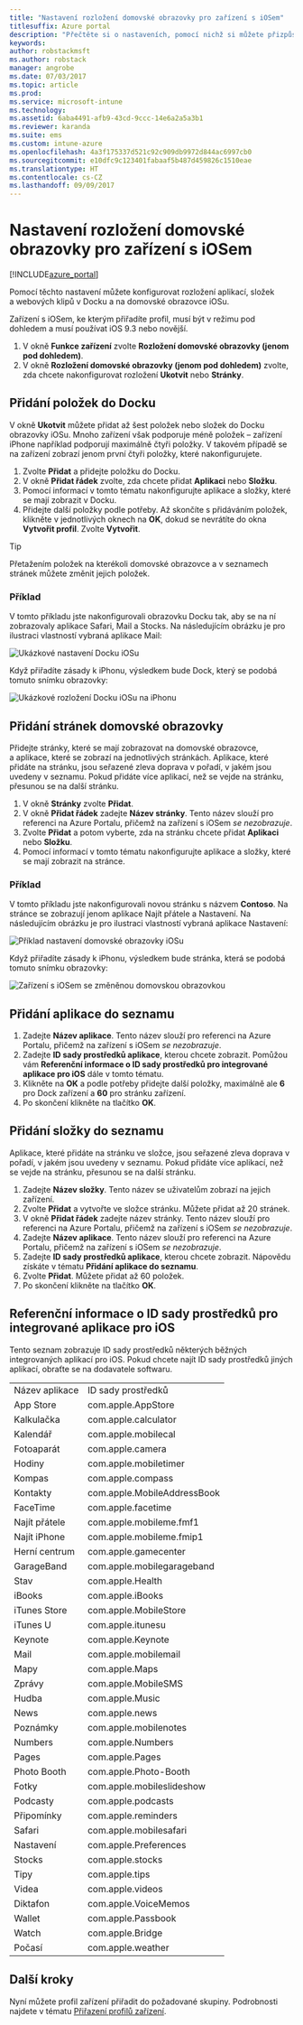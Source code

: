 ```yaml
---
title: "Nastavení rozložení domovské obrazovky pro zařízení s iOSem"
titlesuffix: Azure portal
description: "Přečtěte si o nastaveních, pomocí nichž si můžete přizpůsobit domovskou obrazovku a Dock na zařízeních s iOSem."
keywords: 
author: robstackmsft
ms.author: robstack
manager: angrobe
ms.date: 07/03/2017
ms.topic: article
ms.prod: 
ms.service: microsoft-intune
ms.technology: 
ms.assetid: 6aba4491-afb9-43cd-9ccc-14e6a2a5a3b1
ms.reviewer: karanda
ms.suite: ems
ms.custom: intune-azure
ms.openlocfilehash: 4a3f175337d521c92c909db9972d844ac6997cb0
ms.sourcegitcommit: e10dfc9c123401fabaaf5b487d459826c1510eae
ms.translationtype: HT
ms.contentlocale: cs-CZ
ms.lasthandoff: 09/09/2017
---
```

# <a name="intune-home-screen-layout-settings-for-ios-devices"></a>Nastavení rozložení domovské obrazovky pro zařízení s iOSem

[!INCLUDE[azure_portal](./includes/azure_portal.md)]

Pomocí těchto nastavení můžete konfigurovat rozložení aplikací, složek a webových klipů v Docku a na domovské obrazovce iOSu.

Zařízení s iOSem, ke kterým přiřadíte profil, musí být v režimu pod dohledem a musí používat iOS 9.3 nebo novější.

1. V okně **Funkce zařízení** zvolte **Rozložení domovské obrazovky (jenom pod dohledem)**.
2. V okně **Rozložení domovské obrazovky (jenom pod dohledem)** zvolte, zda chcete nakonfigurovat rozložení **Ukotvit** nebo **Stránky**.

## <a name="add-items-to-the-dock"></a>Přidání položek do Docku

V okně **Ukotvit** můžete přidat až šest položek nebo složek do Docku obrazovky iOSu. Mnoho zařízení však podporuje méně položek – zařízení iPhone například podporují maximálně čtyři položky. V takovém případě se na zařízení zobrazí jenom první čtyři položky, které nakonfigurujete.

1. Zvolte **Přidat** a přidejte položku do Docku.
2. V okně **Přidat řádek** zvolte, zda chcete přidat **Aplikaci** nebo **Složku**.
3. Pomocí informací v tomto tématu nakonfigurujte aplikace a složky, které se mají zobrazit v Docku.
4. Přidejte další položky podle potřeby. Až skončíte s přidáváním položek, klikněte v jednotlivých oknech na **OK**, dokud se nevrátíte do okna **Vytvořit profil**. Zvolte **Vytvořit**.

>[!TIP]
> Přetažením položek na kterékoli domovské obrazovce a v seznamech stránek můžete změnit jejich položek. 

### <a name="example"></a>Příklad

V tomto příkladu jste nakonfigurovali obrazovku Docku tak, aby se na ní zobrazovaly aplikace Safari, Mail a Stocks. Na následujícím obrázku je pro ilustraci vlastností vybraná aplikace Mail:

![Ukázkové nastavení Docku iOSu](http://i.imgur.com/FfFiUcP.png)

Když přiřadíte zásady k iPhonu, výsledkem bude Dock, který se podobá tomuto snímku obrazovky:

![Ukázkové rozložení Docku iOSu na iPhonu](http://i.imgur.com/bAgCe8F.png)

## <a name="add-home-screen-pages"></a>Přidání stránek domovské obrazovky

Přidejte stránky, které se mají zobrazovat na domovské obrazovce, a aplikace, které se zobrazí na jednotlivých stránkách. Aplikace, které přidáte na stránku, jsou seřazené zleva doprava v pořadí, v jakém jsou uvedeny v seznamu. Pokud přidáte více aplikací, než se vejde na stránku, přesunou se na další stránku.


1. V okně **Stránky** zvolte **Přidat**.
2. V okně **Přidat řádek** zadejte **Název stránky**. Tento název slouží pro referenci na Azure Portalu, přičemž na zařízení s iOSem *se nezobrazuje*.
3. Zvolte **Přidat** a potom vyberte, zda na stránku chcete přidat **Aplikaci** nebo **Složku**.
4. Pomocí informací v tomto tématu nakonfigurujte aplikace a složky, které se mají zobrazit na stránce.

### <a name="example"></a>Příklad

V tomto příkladu jste nakonfigurovali novou stránku s názvem **Contoso**. Na stránce se zobrazují jenom aplikace Najít přátele a Nastavení. Na následujícím obrázku je pro ilustraci vlastností vybraná aplikace Nastavení:

![Příklad nastavení domovské obrazovky iOSu](http://i.imgur.com/Jc2OxyX.png)

Když přiřadíte zásady k iPhonu, výsledkem bude stránka, která se podobá tomuto snímku obrazovky:

![Zařízení s iOSem se změněnou domovskou obrazovkou](http://i.imgur.com/Bd37PHa.png)

## <a name="how-to-add-an-app-to-the-list"></a>Přidání aplikace do seznamu

1. Zadejte **Název aplikace**. Tento název slouží pro referenci na Azure Portalu, přičemž na zařízení s iOSem *se nezobrazuje*.
2. Zadejte **ID sady prostředků aplikace**, kterou chcete zobrazit. Pomůžou vám **Referenční informace o ID sady prostředků pro integrované aplikace pro iOS** dále v tomto tématu.
3. Klikněte na **OK** a podle potřeby přidejte další položky, maximálně ale **6** pro Dock zařízení a **60** pro stránku zařízení.
4. Po skončení klikněte na tlačítko **OK**.

## <a name="how-to-add-a-folder-to-the-list"></a>Přidání složky do seznamu

Aplikace, které přidáte na stránku ve složce, jsou seřazené zleva doprava v pořadí, v jakém jsou uvedeny v seznamu. Pokud přidáte více aplikací, než se vejde na stránku, přesunou se na další stránku.

1. Zadejte **Název složky**. Tento název se uživatelům zobrazí na jejich zařízení.
2. Zvolte **Přidat** a vytvořte ve složce stránku. Můžete přidat až 20 stránek.
3. V okně **Přidat řádek** zadejte název stránky. Tento název slouží pro referenci na Azure Portalu, přičemž na zařízení s iOSem *se nezobrazuje*.
3. Zadejte **Název aplikace**. Tento název slouží pro referenci na Azure Portalu, přičemž na zařízení s iOSem *se nezobrazuje*.
2. Zadejte **ID sady prostředků aplikace**, kterou chcete zobrazit. Nápovědu získáte v tématu **Přidání aplikace do seznamu**.
3. Zvolte **Přidat**. Můžete přidat až 60 položek.
4. Po skončení klikněte na tlačítko **OK**.


## <a name="bundle-id-reference-for-built-in-ios-apps"></a>Referenční informace o ID sady prostředků pro integrované aplikace pro iOS

Tento seznam zobrazuje ID sady prostředků některých běžných integrovaných aplikací pro iOS. Pokud chcete najít ID sady prostředků jiných aplikací, obraťte se na dodavatele softwaru. 

|||
|-|-|
|Název aplikace|ID sady prostředků|
|App Store|com.apple.AppStore|
|Kalkulačka|com.apple.calculator|
|Kalendář|com.apple.mobilecal|
|Fotoaparát|com.apple.camera|
|Hodiny|com.apple.mobiletimer|
|Kompas|com.apple.compass|
|Kontakty|com.apple.MobileAddressBook|
|FaceTime|com.apple.facetime|
|Najít přátele|com.apple.mobileme.fmf1|
|Najít iPhone|com.apple.mobileme.fmip1|
|Herní centrum|com.apple.gamecenter|
|GarageBand|com.apple.mobilegarageband|
|Stav|com.apple.Health|
|iBooks|com.apple.iBooks|
|iTunes Store|com.apple.MobileStore|
|iTunes U|com.apple.itunesu|
|Keynote|com.apple.Keynote|
|Mail|com.apple.mobilemail|
|Mapy|com.apple.Maps|
|Zprávy|com.apple.MobileSMS|
|Hudba|com.apple.Music|
|News|com.apple.news|
|Poznámky|com.apple.mobilenotes|
|Numbers|com.apple.Numbers|
|Pages|com.apple.Pages|
|Photo Booth|com.apple.Photo-Booth|
|Fotky|com.apple.mobileslideshow|
|Podcasty|com.apple.podcasts|
|Připomínky|com.apple.reminders|
|Safari|com.apple.mobilesafari|
|Nastavení|com.apple.Preferences|
|Stocks|com.apple.stocks|
|Tipy|com.apple.tips|
|Videa|com.apple.videos|
|Diktafon|com.apple.VoiceMemos|
|Wallet|com.apple.Passbook|
|Watch|com.apple.Bridge|
|Počasí|com.apple.weather|


## <a name="next-steps"></a>Další kroky

Nyní můžete profil zařízení přiřadit do požadované skupiny. Podrobnosti najdete v tématu [Přiřazení profilů zařízení](device-profile-assign.md).